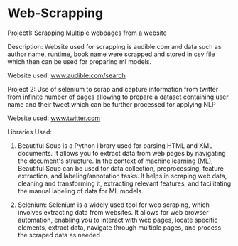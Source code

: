 # Web-Scrapping

Project1: Scrapping Multiple webpages from a website

Description: Website used for scrapping is audible.com and data such as author name, runtime, book name were scrapped and stored in csv file which then can be used for preparing ml models. 

Website used: www.audible.com/search

Project 2: Use of selenium to scrap and capture information from twitter from infinite number of pages allowing to prepare a dataset containing user name and their tweet which can be further processed for applying NLP

Website used: www.twitter.com



Libraries Used:

1. Beautiful Soup is a Python library used for parsing HTML and XML documents. It allows you to extract data from web pages by navigating the document's structure. In the context of machine learning (ML), Beautiful Soup can be used for data collection, preprocessing, feature extraction, and labeling/annotation tasks. It helps in scraping web data, cleaning and transforming it, extracting relevant features, and facilitating the manual labeling of data for ML models.

2. Selenium: Selenium is a widely used tool for web scraping, which involves extracting data from websites. It allows for web browser automation, enabling you to interact with web pages, locate specific elements, extract data, navigate through multiple pages, and process the scraped data as needed
